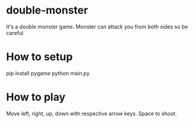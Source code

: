 # double-monster
It's a double monster game. Monster can attack you from both sides so be careful

# How to setup
pip install pygame
python main.py

# How to play
Move left, right, up, down with respective arrow keys. Space to shoot.
